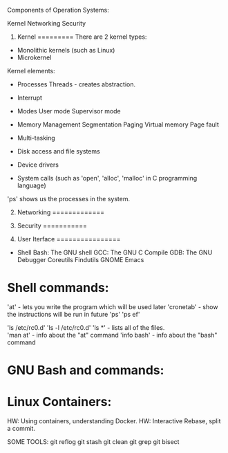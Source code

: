 Components of Operation Systems:

Kernel
Networking
Security



1) Kernel
=========
There are 2 kernel types:
- Monolithic kernels (such as Linux)
- Microkernel 


Kernel elements:
- Processes
	Threads - creates abstraction.
	
- Interrupt
- Modes
	User mode
	Supervisor mode
- Memory Management
	Segmentation
	Paging
	Virtual memory
	Page fault
- Multi-tasking
- Disk access and file systems
- Device drivers
- System calls (such as 'open', 'alloc', 'malloc' in C programming language)

'ps' shows us the processes in the system.


2) Networking
=============


3) Security
===========

4) User Iterface
================
- Shell
	Bash: The GNU shell
	GCC: The GNU C Compile
	GDB: The GNU Debugger
	Coreutils
	Findutils
	GNOME
	Emacs
	
	
	
	
Shell commands:
==============
'at' - lets you write the program which will be used later
'cronetab' - show the instructions will be run in future
'ps' 
'ps ef' 

'ls /etc/rc0.d' 
'ls -l /etc/rc0.d'
'ls *' - lists all of the files.	
'man at' - info about the "at" command
'info bash' - info about the "bash" command

GNU Bash and commands:
======================



Linux Containers:
================


HW: Using containers, understanding Docker.
HW: Interactive Rebase, split a commit.

SOME TOOLS:
git reflog
git stash
git clean
git grep
git bisect
